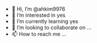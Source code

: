 - 👋 Hi, I’m @ahkim9976
- 👀 I’m interested in yes
- 🌱 I’m currently learning yes
- 💞️ I’m looking to collaborate on ...
- 📫 How to reach me ...

<!---
ahkim9976/ahkim9976 is a ✨ special ✨ repository because its `README.md` (this file) appears on your GitHub profile.
You can click the Preview link to take a look at your changes.
--->
